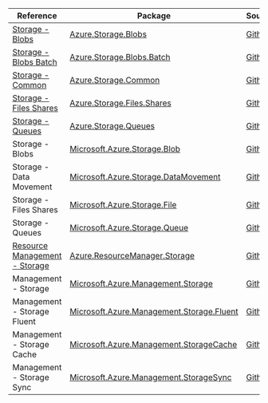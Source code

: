 | Reference | Package | Source |
|---|---|---|
|[Storage - Blobs](storage.blobs-readme.md)|[Azure.Storage.Blobs](https://www.nuget.org/packages/Azure.Storage.Blobs)|[Github](https://github.com/Azure/azure-sdk-for-net/blob/main/sdk/storage/Azure.Storage.Blobs)|
|[Storage - Blobs Batch](storage.blobs.batch-readme.md)|[Azure.Storage.Blobs.Batch](https://www.nuget.org/packages/Azure.Storage.Blobs.Batch)|[Github](https://github.com/Azure/azure-sdk-for-net/blob/main/sdk/storage/Azure.Storage.Blobs.Batch)|
|[Storage - Common](storage.common-readme.md)|[Azure.Storage.Common](https://www.nuget.org/packages/Azure.Storage.Common)|[Github](https://github.com/Azure/azure-sdk-for-net/blob/main/sdk/storage/Azure.Storage.Common)|
|[Storage - Files Shares](storage.files.shares-readme.md)|[Azure.Storage.Files.Shares](https://www.nuget.org/packages/Azure.Storage.Files.Shares)|[Github](https://github.com/Azure/azure-sdk-for-net/blob/main/sdk/storage/Azure.Storage.Files.Shares)|
|[Storage - Queues](storage.queues-readme.md)|[Azure.Storage.Queues](https://www.nuget.org/packages/Azure.Storage.Queues)|[Github](https://github.com/Azure/azure-sdk-for-net/blob/main/sdk/storage/Azure.Storage.Queues)|
|Storage - Blobs|[Microsoft.Azure.Storage.Blob](https://www.nuget.org/packages/Microsoft.Azure.Storage.Blob)|[Github](https://github.com/Azure/azure-sdk-for-net)|
|Storage - Data Movement|[Microsoft.Azure.Storage.DataMovement](https://www.nuget.org/packages/Microsoft.Azure.Storage.DataMovement)|[Github](https://github.com/Azure/azure-sdk-for-net)|
|Storage - Files Shares|[Microsoft.Azure.Storage.File](https://www.nuget.org/packages/Microsoft.Azure.Storage.File)|[Github](https://github.com/Azure/azure-sdk-for-net)|
|Storage - Queues|[Microsoft.Azure.Storage.Queue](https://www.nuget.org/packages/Microsoft.Azure.Storage.Queue)|[Github](https://github.com/Azure/azure-sdk-for-net)|
|[Resource Management - Storage](resourcemanager.storage-readme.md)|[Azure.ResourceManager.Storage](https://www.nuget.org/packages/Azure.ResourceManager.Storage)|[Github](https://github.com/Azure/azure-sdk-for-net/blob/main/sdk/storage/Azure.ResourceManager.Storage)|
|Management - Storage|[Microsoft.Azure.Management.Storage](https://www.nuget.org/packages/Microsoft.Azure.Management.Storage)|[Github](https://github.com/Azure/azure-sdk-for-net)|
|Management - Storage Fluent|[Microsoft.Azure.Management.Storage.Fluent](https://www.nuget.org/packages/Microsoft.Azure.Management.Storage.Fluent)|[Github](https://github.com/Azure/azure-sdk-for-net)|
|Management - Storage Cache|[Microsoft.Azure.Management.StorageCache](https://www.nuget.org/packages/Microsoft.Azure.Management.StorageCache)|[Github](https://github.com/Azure/azure-sdk-for-net)|
|Management - Storage Sync|[Microsoft.Azure.Management.StorageSync](https://www.nuget.org/packages/Microsoft.Azure.Management.StorageSync)|[Github](https://github.com/Azure/azure-sdk-for-net)|

